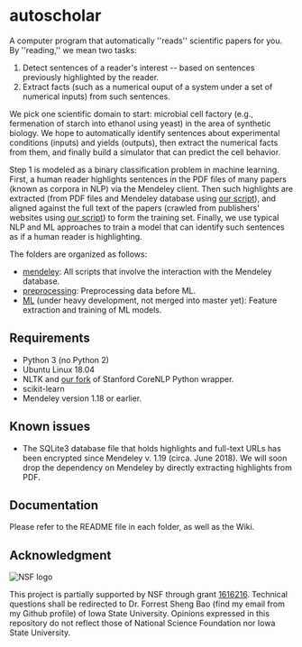 # autoscholar
A computer program that automatically ''reads'' scientific papers for you. By ''reading,'' we mean two tasks: 
1. Detect sentences of a reader's interest -- based on sentences previously highlighted by the reader. 
2. Extract facts (such as a numerical ouput of a system under a set of numerical inputs) from such sentences.

We pick one scientific domain to start: microbial cell factory (e.g., fermenation of starch into ethanol using yeast) in the area of synthetic biology. We hope to automatically identify sentences about experimental conditions (inputs) and yields (outputs), then extract the numerical facts from them, and finally build a simulator that can predict the cell behavior. 

Step 1 is modeled as a binary classification problem in machine learning. First, a human reader highlights sentences in the PDF files of many papers (known as corpora in NLP) via the Mendeley client. Then such highlights are extracted (from PDF files and Mendeley database using [our script](mendeley_old_code_base/highlight_extract)), and aligned against the full text of the papers (crawled from publishers' websites using [our script](mendeley_old_code_base/paper_html_download)) to form the training set. Finally, we use typical NLP and ML approaches to train a model that can identify such sentences as if a human reader is highlighting. 

The folders are organized as follows: 
* [mendeley](mendeley_old_code_base): All scripts that involve the interaction with the Mendeley database. 
* [preprocessing](preprocessing): Preprocessing data before ML. 
* [ML](https://github.com/forrestbao/autoscholar/tree/html_extract) (under heavy development, not merged into master yet): Feature extraction and training of ML models. 

## Requirements
* Python 3 (no Python 2)
* Ubuntu Linux 18.04
* NLTK and [our fork](https://github.com/forrestbao/stanford-corenlp) of Stanford CoreNLP Python wrapper. 
* scikit-learn
* Mendeley version 1.18 or earlier. 

## Known issues
* The SQLite3 database file that holds highlights and full-text URLs has been encrypted since Mendeley v. 1.19 (circa. June 2018). We will soon drop the dependency on Mendeley by directly extracting highlights from PDF. 

## Documentation
Please refer to the README file in each folder, as well as the Wiki. 

## Acknowledgment 

![NSF logo](https://www.nsf.gov/images/logos/nsf1.jpg "NSF logo")

This project is partially supported by NSF through grant [1616216](https://www.nsf.gov/awardsearch/showAward?AWD_ID=1616216 "NSF award page of the grant"). Technical questions shall be redirected to Dr. Forrest Sheng Bao (find my email from my Github profile) of Iowa State University. Opinions expressed in this repository do not reflect those of National Science Foundation nor Iowa State University. 
